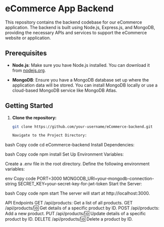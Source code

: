 # eCommerce App Backend

This repository contains the backend codebase for our eCommerce application. The backend is built using Node.js, Express.js, and MongoDB, providing the necessary APIs and services to support the eCommerce website or application.

## Prerequisites

- **Node.js**: Make sure you have Node.js installed. You can download it from [nodejs.org](https://nodejs.org/).

- **MongoDB**: Ensure you have a MongoDB database set up where the application data will be stored. You can install MongoDB locally or use a cloud-based MongoDB service like MongoDB Atlas.

## Getting Started

1. **Clone the repository:**

   ```bash
   git clone https://github.com/your-username/eCommerce-backend.git

   Navigate to the Project Directory:

bash
Copy code
cd eCommerce-backend
Install Dependencies:

bash
Copy code
npm install
Set Up Environment Variables:

Create a .env file in the root directory. Define the following environment variables:

env
Copy code
PORT=3000
MONGODB_URI=your-mongodb-connection-string
SECRET_KEY=your-secret-key-for-jwt-token
Start the Server:

bash
Copy code
npm start
The server will start at http://localhost:3000.

API Endpoints
GET /api/products: Get a list of all products.
GET /api/products/:id: Get details of a specific product by ID.
POST /api/products: Add a new product.
PUT /api/products/:id: Update details of a specific product by ID.
DELETE /api/products/:id: Delete a product by ID.

